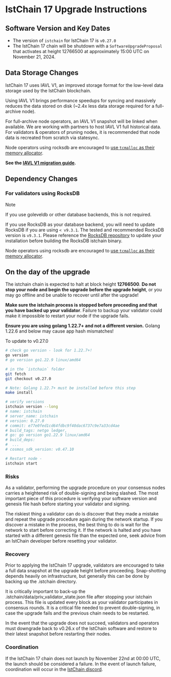 # IstChain 17 Upgrade Instructions

## Software Version and Key Dates

- The version of `istchain` for IstChain 17 is `v0.27.0`
- The IstChain 17 chain will be shutdown with a `SoftwareUpgradeProposal` that
  activates at height 12766500 at approximately 15:00 UTC on November 21, 2024.

## Data Storage Changes

IstChain 17 uses IAVL V1, an improved storage format for the low-level data storage used by the IstChain blockchain.

Using IAVL V1 brings performance speedups for syncing and massively reduces the data stored on disk (~2.4x less data storage required for a full-archive node).

For full-archive node operators, an IAVL V1 snapshot will be linked when available. We are working with partners to host IAVL V1 full historical data.
For validators & operators of pruning nodes, it is recommended that node data is recreated from scratch via statesync.

Node operators using rocksdb are encouraged to [use `tcmalloc` as their memory allocator](./iavl-v1.md#default-memory-allocator).

**See the [IAVL V1 migration guide](./iavl-v1.md).**

## Dependency Changes

### For validators using RocksDB

> [!NOTE]
> If you use goleveldb or other database backends, this is not required.

If you use RocksDB as your database backend, you will need to update RocksDB if you are using `< v9.3.1`. The tested and recommended RocksDB version is `v9.3.1`.
Please reference the [RocksDB repository](https://github.com/facebook/rocksdb/tree/v9.3.1) to update your installation before building the RocksDB istchain binary.

Node operators using rocksdb are encouraged to [use `tcmalloc` as their memory allocator](https://github.com/istchain/istchain/blob/v0.26.2-iavl-v1/migrate/v0_26/iavl-v1.md#default-memory-allocator).

## On the day of the upgrade

The istchain chain is expected to halt at block height **12766500**. **Do not stop your node and begin the upgrade before the upgrade height**, or you may go offline and be unable to recover until after the upgrade!

**Make sure the istchain process is stopped before proceeding and that you have backed up your validator**. Failure to backup your validator could make it impossible to restart your node if the upgrade fails.

**Ensure you are using golang 1.22.7+ and not a different version.** Golang 1.22.6 and below may cause app hash mismatches!

To update to v0.27.0

```sh
# check go version - look for 1.22.7+!
go version
# go version go1.22.9 linux/amd64

# in the `istchain` folder
git fetch
git checkout v0.27.0

# Note: Golang 1.22.7+ must be installed before this step
make install

# verify versions
istchain version --long
# name: istchain
# server_name: istchain
# version: 0.27.0
# commit: e77e0fed1cd64fdbc9f40dac6737c9e7a33cd4ae
# build_tags: netgo ledger,
# go: go version go1.22.9 linux/amd64
# build_deps:
#  ...
# cosmos_sdk_version: v0.47.10

# Restart node -
istchain start
```

### Risks

As a validator, performing the upgrade procedure on your consensus nodes carries a heightened risk of double-signing and being slashed. The most important piece of this procedure is verifying your software version and genesis file hash before starting your validator and signing.

The riskiest thing a validator can do is discover that they made a mistake and repeat the upgrade procedure again during the network startup. If you discover a mistake in the process, the best thing to do is wait for the network to start before correcting it. If the network is halted and you have started with a different genesis file than the expected one, seek advice from an IstChain developer before resetting your validator.

### Recovery

Prior to applying the IstChain 17 upgrade, validators are encouraged to take a full data snapshot at the upgrade height before proceeding. Snap-shotting depends heavily on infrastructure, but generally this can be done by backing up the .istchain directory.

It is critically important to back-up the .istchain/data/priv_validator_state.json file after stopping your istchain process. This file is updated every block as your validator participates in consensus rounds. It is a critical file needed to prevent double-signing, in case the upgrade fails and the previous chain needs to be restarted.

In the event that the upgrade does not succeed, validators and operators must downgrade back to v0.26.x of the IstChain software and restore to their latest snapshot before restarting their nodes.

### Coordination

If the IstChain 17 chain does not launch by November 22nd at 00:00 UTC, the launch should be considered a failure. In the event of launch failure, coordination will occur in the [IstChain discord](https://discord.com/invite/kQzh3Uv).
